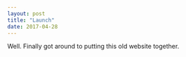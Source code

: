 ```yaml
---
layout: post
title: "Launch"
date: 2017-04-28
---
```


Well. Finally got around to putting this old website together.
